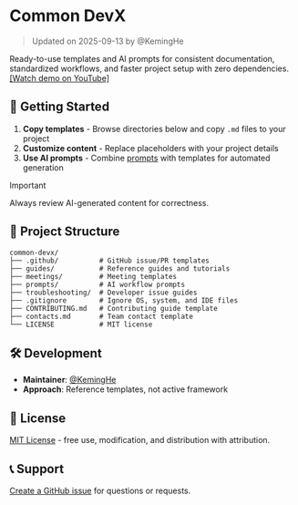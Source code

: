 # Common DevX

> Updated on 2025-09-13 by @KemingHe

Ready-to-use templates and AI prompts for consistent documentation, standardized workflows, and faster project setup with zero dependencies. [[Watch demo on YouTube]](https://youtu.be/Mfx0DFsCcTw)

## 🚀 Getting Started

1. **Copy templates** - Browse directories below and copy `.md` files to your project
2. **Customize content** - Replace placeholders with your project details
3. **Use AI prompts** - Combine [prompts](./prompts/) with templates for automated generation

> [!IMPORTANT]
>
> Always review AI-generated content for correctness.

## 📁 Project Structure

```plaintext
common-devx/
├── .github/          # GitHub issue/PR templates
├── guides/           # Reference guides and tutorials
├── meetings/         # Meeting templates
├── prompts/          # AI workflow prompts  
├── troubleshooting/  # Developer issue guides
├── .gitignore        # Ignore OS, system, and IDE files
├── CONTRIBUTING.md   # Contributing guide template
├── contacts.md       # Team contact template
└── LICENSE           # MIT license
```

## 🛠️ Development

- **Maintainer**: [@KemingHe](https://github.com/KemingHe)
- **Approach**: Reference templates, not active framework

## 📄 License

[MIT License](./LICENSE) - free use, modification, and distribution with attribution.

## 📞 Support

[Create a GitHub issue](https://github.com/KemingHe/common-devx/issues) for questions or requests.
